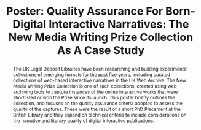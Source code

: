 ---
abstract: 'The UK Legal Deposit Libraries have been researching and building experimental
  collections of emerging formats for the past five years, including curated collections
  of web-based interactive narratives in the UK Web Archive. The New Media Writing
  Prize Collection is one of such collections, created using web archiving tools to
  capture instances of the online interactive works that were shortlisted or won the
  Prize since its launch. This poster briefly outlines the collection, and focuses
  on the quality assurance criteria adopted to assess the quality of the captures.
  These were the result of a short PhD Placement at the British Library and they expand
  on technical criteria to include considerations on the narrative and literary quality
  of digital interactive publications. '
creators:
- Giulia Carla Rossi
date: null
document_url: https://az659834.vo.msecnd.net/eventsairwesteuprod/production-inconference-public/19950fcda49c41f79c9e0e52faa52a17
grand_parent: iPRES
institutions:
- The British Library
keywords:
- quality assurance
- <br />emerging formats
- <br />web-archiving
landing_page_url: null
language: eng
layout: publication
license: CC-BY 4.0 International
notes_url: null
parent: iPRES 2022
publication_type: poster
size: null
slides_url: null
source_name: iPRES
stream_url: null
title: 'Poster: Quality Assurance For Born-Digital Interactive Narratives: The New
  Media Writing Prize Collection As A Case Study'
year: 2022
---
